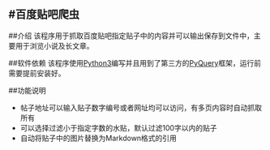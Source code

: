 #百度贴吧爬虫
------
##介绍
该程序用于抓取百度贴吧指定贴子中的内容并可以输出保存到文件中，主要用于浏览小说及长文章。

##软件依赖
该程序使用[Python3](https://www.python.org/downloads/release/python-352/)编写并且用到了第三方的[PyQuery](https://github.com/gawel/pyquery)框架，运行前需要提前安装好。

##功能说明
- 帖子地址可以输入贴子数字编号或者网址均可以访问，有多页内容时自动抓取所有
- 可以选择过滤小于指定字数的水贴，默认过滤100字以内的贴子
- 自动将贴子中的图片替换为Markdown格式的引用
